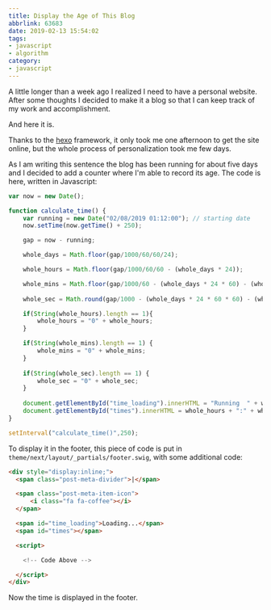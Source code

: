 ```yaml
---
title: Display the Age of This Blog
abbrlink: 63683
date: 2019-02-13 15:54:02
tags: 
- javascript
- algorithm
category: 
- javascript
---
```



A little longer than a week ago I realized I need to have a personal website. After some thoughts I decided to make it a blog so that I can keep track of my work and accomplishment.

And here it is.

Thanks to the <a href="hexo.io">hexo</a> framework, it only took me one afternoon to get the site online, but the whole process of personalization took me few days.

As I am writing this sentence the blog has been running for about five days and I decided to add a counter where I'm able to record its age. The code is here, written in Javascript:

```javascript
var now = new Date();

function calculate_time() {
    var running = new Date("02/08/2019 01:12:00"); // starting date
    now.setTime(now.getTime() + 250);

    gap = now - running;

    whole_days = Math.floor(gap/1000/60/60/24);

    whole_hours = Math.floor(gap/1000/60/60 - (whole_days * 24));

    whole_mins = Math.floor(gap/1000/60 - (whole_days * 24 * 60) - (whole_hours * 60));
    
    whole_sec = Math.round(gap/1000 - (whole_days * 24 * 60 * 60) - (whole_hours * 60 * 60) - (whole_mins * 60));

    if(String(whole_hours).length == 1){
        whole_hours = "0" + whole_hours;
    } 

    if(String(whole_mins).length == 1) {
        whole_mins = "0" + whole_mins;
    }
    
    if(String(whole_sec).length == 1) {
        whole_sec = "0" + whole_sec;
    }
    
    document.getElementById("time_loading").innerHTML = "Running  " + whole_days + " days ";
    document.getElementById("times").innerHTML = whole_hours + ":" + whole_mins + ":" + whole_sec;
}

setInterval("calculate_time()",250);
```

To display it in the footer, this piece of code is put in `theme/next/layout/_partials/footer.swig`, with some additional code:

```html 
<div style="display:inline;">
  <span class="post-meta-divider">|</span>

  <span class="post-meta-item-icon">
      <i class="fa fa-coffee"></i>
  </span>

  <span id="time_loading">Loading...</span>
  <span id="times"></span>

  <script>

    <!-- Code Above -->

  </script>
</div>
```


Now the time is displayed in the footer.